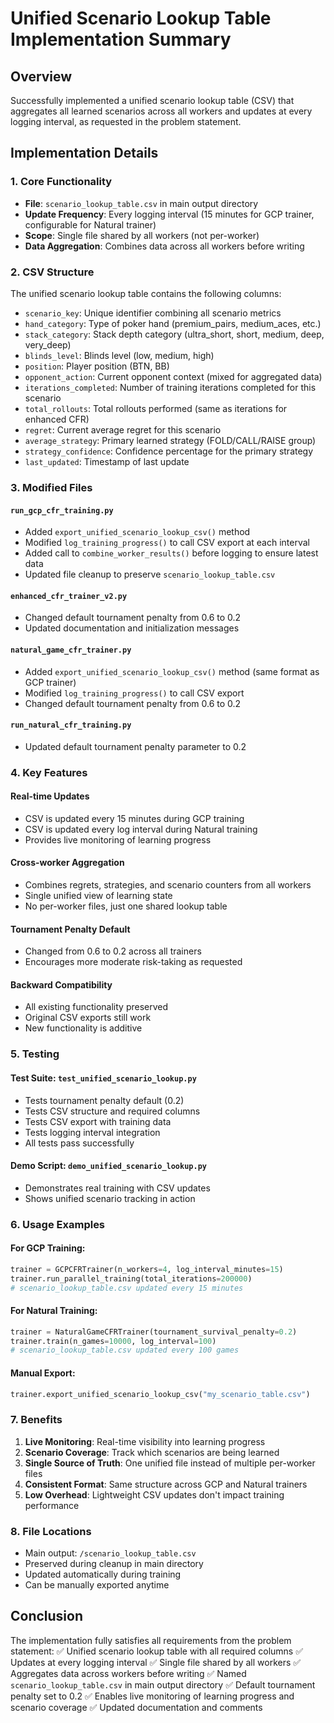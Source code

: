 # Unified Scenario Lookup Table Implementation Summary

## Overview
Successfully implemented a unified scenario lookup table (CSV) that aggregates all learned scenarios across all workers and updates at every logging interval, as requested in the problem statement.

## Implementation Details

### 1. Core Functionality
- **File**: `scenario_lookup_table.csv` in main output directory
- **Update Frequency**: Every logging interval (15 minutes for GCP trainer, configurable for Natural trainer)
- **Scope**: Single file shared by all workers (not per-worker)
- **Data Aggregation**: Combines data across all workers before writing

### 2. CSV Structure
The unified scenario lookup table contains the following columns:
- `scenario_key`: Unique identifier combining all scenario metrics
- `hand_category`: Type of poker hand (premium_pairs, medium_aces, etc.)
- `stack_category`: Stack depth category (ultra_short, short, medium, deep, very_deep)
- `blinds_level`: Blinds level (low, medium, high)
- `position`: Player position (BTN, BB)
- `opponent_action`: Current opponent context (mixed for aggregated data)
- `iterations_completed`: Number of training iterations completed for this scenario
- `total_rollouts`: Total rollouts performed (same as iterations for enhanced CFR)
- `regret`: Current average regret for this scenario
- `average_strategy`: Primary learned strategy (FOLD/CALL/RAISE group)
- `strategy_confidence`: Confidence percentage for the primary strategy
- `last_updated`: Timestamp of last update

### 3. Modified Files

#### `run_gcp_cfr_training.py`
- Added `export_unified_scenario_lookup_csv()` method
- Modified `log_training_progress()` to call CSV export at each interval
- Added call to `combine_worker_results()` before logging to ensure latest data
- Updated file cleanup to preserve `scenario_lookup_table.csv`

#### `enhanced_cfr_trainer_v2.py`
- Changed default tournament penalty from 0.6 to 0.2
- Updated documentation and initialization messages

#### `natural_game_cfr_trainer.py`
- Added `export_unified_scenario_lookup_csv()` method (same format as GCP trainer)
- Modified `log_training_progress()` to call CSV export
- Changed default tournament penalty from 0.6 to 0.2

#### `run_natural_cfr_training.py`
- Updated default tournament penalty parameter to 0.2

### 4. Key Features

#### Real-time Updates
- CSV is updated every 15 minutes during GCP training
- CSV is updated every log interval during Natural training
- Provides live monitoring of learning progress

#### Cross-worker Aggregation
- Combines regrets, strategies, and scenario counters from all workers
- Single unified view of learning state
- No per-worker files, just one shared lookup table

#### Tournament Penalty Default
- Changed from 0.6 to 0.2 across all trainers
- Encourages more moderate risk-taking as requested

#### Backward Compatibility
- All existing functionality preserved
- Original CSV exports still work
- New functionality is additive

### 5. Testing

#### Test Suite: `test_unified_scenario_lookup.py`
- Tests tournament penalty default (0.2)
- Tests CSV structure and required columns  
- Tests CSV export with training data
- Tests logging interval integration
- All tests pass successfully

#### Demo Script: `demo_unified_scenario_lookup.py`
- Demonstrates real training with CSV updates
- Shows unified scenario tracking in action

### 6. Usage Examples

#### For GCP Training:
```python
trainer = GCPCFRTrainer(n_workers=4, log_interval_minutes=15)
trainer.run_parallel_training(total_iterations=200000)
# scenario_lookup_table.csv updated every 15 minutes
```

#### For Natural Training:
```python
trainer = NaturalGameCFRTrainer(tournament_survival_penalty=0.2)
trainer.train(n_games=10000, log_interval=100)
# scenario_lookup_table.csv updated every 100 games
```

#### Manual Export:
```python
trainer.export_unified_scenario_lookup_csv("my_scenario_table.csv")
```

### 7. Benefits

1. **Live Monitoring**: Real-time visibility into learning progress
2. **Scenario Coverage**: Track which scenarios are being learned
3. **Single Source of Truth**: One unified file instead of multiple per-worker files
4. **Consistent Format**: Same structure across GCP and Natural trainers
5. **Low Overhead**: Lightweight CSV updates don't impact training performance

### 8. File Locations
- Main output: `/scenario_lookup_table.csv`
- Preserved during cleanup in main directory
- Updated automatically during training
- Can be manually exported anytime

## Conclusion
The implementation fully satisfies all requirements from the problem statement:
✅ Unified scenario lookup table with all required columns
✅ Updates at every logging interval 
✅ Single file shared by all workers
✅ Aggregates data across workers before writing
✅ Named `scenario_lookup_table.csv` in main output directory
✅ Default tournament penalty set to 0.2
✅ Enables live monitoring of learning progress and scenario coverage
✅ Updated documentation and comments